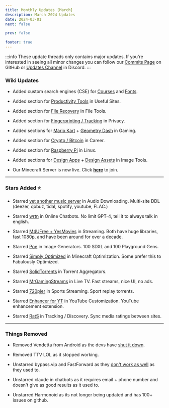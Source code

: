 ```yaml
---
title: Monthly Updates [March]
description: March 2024 Updates
date: 2024-03-01
next: false

prev: false

footer: true
---
```


<Post authors="nbats"/>

:::info These update threads only contains major updates. If you're interested
in seeing all minor changes you can follow our
[Commits Page](https://github.com/fmhy/FMHYedit/commits/main) on GitHub or
[Updates Channel](https://redd.it/17f8msf) in Discord. :::

### Wiki Updates

- Added custom search engines (CSE) for
  [Courses](https://cse.google.com/cse?cx=f7a118c70d0804fc4) and
  [Fonts](https://cse.google.com/cse?cx=82154ebab193e493d).

- Added section for
  [Productivity Tools](https://fmhy.net/misc#productivity-tools) in Useful
  Sites.

- Added section for [File Recovery](https://fmhy.net/file-tools#file-recovery)
  in File Tools.

- Added section for
  [Fingerprinting / Tracking](https://fmhy.net/privacy#fingerprinting-tracking)
  in Privacy.

- Added sections for
  [Mario Kart](https://fmhy.net/gaming#mario-kart-tools) +
  [Geometry Dash](https://fmhy.net/gaming#geometry-dash-tools) in
  Gaming.

- Added section for
  [Crypto / Bitcoin](https://fmhy.net/misc#crypto-bitcoin) in Career.

- Added section for [Raspberry Pi](https://fmhy.net/linux-macos#raspberry-pi) in
  Linux.

- Added sections for [Design Apps](https://fmhy.net/image-tools#design-apps) +
  [Design Assets](https://fmhy.net/image-tools#free-assets) in Image Tools.

- Our Minecraft Server is now live. Click
  **[here](https://fmhy.net/posts/minecraft-server)** to join.

---

### Stars Added ⭐

- Starred
  [yet another music server](https://fmhy.net/audio#audio-downloading)
  in Audio Downloading. Multi-site DDL (deezer, qobuz, tidal, spotify, youtube,
  FLAC.)

- Starred [wrtn](https://fmhy.net/ai#online-chatbots) in Online Chatbots. No
  limit GPT-4, tell it to always talk in english.

- Starred
  [M4UFree + YesMovies](https://fmhy.net/video#streaming-sites) in
  Streaming. Both have huge libraries, fast 1080p, and have been around for over
  a decade.

- Starred [Poe](https://fmhy.net/ai#online-generators) in Image Generators. 100
  SDXL and 100 Playground Gens.

- Starred
  [Simply Optimized](https://fmhy.net/storage#minecraft-optimization-mods) in
  Minecraft Optimization. Some prefer this to Fabulously Optimized.

- Starred [SolidTorrents](https://fmhy.net/torrenting#aggregators) in
  Torrent Aggregators.

- Starred [MrGamingStreams](https://fmhy.net/video#live-tv-sports) in
  Live TV. Fast streams, nice UI, no ads.

- Starred [720pier](https://fmhy.net/video#sports-streaming) in
  Sports Streaming. Sport replay torrents.

- Starred
  [Enhancer for YT](https://fmhy.net/social-media-tools#youtube-customization)
  in YouTube Customization. YouTube enhancement extension.

- Starred [RatS](https://fmhy.net/video#tracking-discovery) in
  Tracking / Discovery. Sync media ratings between sites.

---

### Things Removed

- Removed Vendetta from Android as the devs have
  [shut it down](https://i.imgur.com/F4o2ela.png).

- Removed TTV LOL as it stopped working.

- Unstarred bypass.vip and FastForward as they
  [don't work as well](https://i.imgur.com/EMRcqX6.png) as they used to.

- Unstarred claude in chatbots as it requires email + phone number and doesn't
  give as good results as it used to.

- Unstarred Harmonoid as its not longer being updated and has 100+ issues on
  github.

